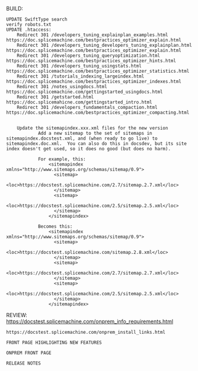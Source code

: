 BUILD:

    UPDATE SwiftType search 
    verify robots.txt
    UPDATE .htaccess:
        Redirect 301 /developers_tuning_explainplan_examples.html https://doc.splicemachine.com/bestpractices_optimizer_explain.html
        Redirect 301 /developers_tuning_developers_tuning_explainplan.html https://doc.splicemachine.com/bestpractices_optimizer_explain.html
        Redirect 301 /developers_tuning_queryoptimization.html https://doc.splicemachine.com/bestpractices_optimizer_hints.html
        Redirect 301 /developers_tuning_usingstats.html https://doc.splicemachine.com/bestpractices_optimizer_statistics.html
        Redirect 301 /tutorials_indexing_largeindex.html https://doc.splicemachine.com/bestpractices_optimizer_indexes.html
        Redirect 301 /notes_usingdocs.html https://doc.splicemachine.com/gettingstarted_usingdocs.html
        Redirect 301 /getstarted.html https://doc.splicemahicne.com/gettingstarted_intro.html
        Redirect 301 /developers_fundamentals_compaction.html https://doc.splicemachine.com/bestpractices_optimizer_compacting.html


        Update the sitemapindex.xxx.xml files for the new version
                Add a new sitemap to the set of sitemaps in sitemapindex.docstest.xml, and (when ready to go live) to sitemapindex.doc.xml.  You can also do this in docsdev, but its site index doesn't get used, so it does no good (but does no harm).

                For example, this:
                    <sitemapindex xmlns="http://www.sitemaps.org/schemas/sitemap/0.9">
                      <sitemap>
                        <loc>https://docstest.splicemachine.com/2.7/sitemap.2.7.xml</loc>
                      </sitemap>
                      <sitemap>
                        <loc>https://docstest.splicemachine.com/2.5/sitemap.2.5.xml</loc>
                      </sitemap>
                    </sitemapindex>

                Becomes this:
                    <sitemapindex xmlns="http://www.sitemaps.org/schemas/sitemap/0.9">
                      <sitemap>
                        <loc>https://docstest.splicemachine.com/sitemap.2.8.xml</loc>
                      </sitemap>
                      <sitemap>
                        <loc>https://docstest.splicemachine.com/2.7/sitemap.2.7.xml</loc>
                      </sitemap>
                      <sitemap>
                        <loc>https://docstest.splicemachine.com/2.5/sitemap.2.5.xml</loc>
                      </sitemap>
                    </sitemapindex>


REVIEW:
    https://docstest.splicemachine.com/onprem_info_requirements.html

    https://docstest.splicemachine.com/onprem_install_links.html

    FRONT PAGE HIGHLIGHTING NEW FEATURES

    ONPREM FRONT PAGE

    RELEASE NOTES
